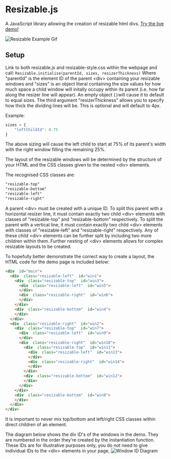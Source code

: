 # Resizable.js

A JavaScript library allowing the creation of resizable html divs.
[Try the live demo!](http://tomrawlings.online/resizable/demo)

![Resizable Example Gif](http://tomrawlings.online/resizable/resizable.gif)

## Setup
Link to both resizable.js and resizable-style.css within the webpage and call:
 ``Resizable.initialise(parentId, sizes, resizerThickness)``
Where "parentId" is the element ID of the parent \<div> containing your resizable windows and "sizes" is an object literal containing the size values for how much space a child window will initally occupy within its parent (i.e. how far along the resizer line will appear). An empty object ``{}``will cause it to default to equal sizes. The third argument "resizerThickness" allows you to specify how thick the dividing lines will be. This is optional and will default to 4px.

Example:
```js
sizes = {
	"leftChildId": 0.75
}
```
The above sizing will cause the left child to start at 75% of its parent's width with the right window filling the remaining 25%.

The layout of the resizable windows will be determined by the structure of your HTML and the CSS classes given to the nested \<div> elements.

The recognised CSS classes are:
```css
"resizable-top"
"resizable-bottom"
"resizable-left"
"resizable-right"
```
A parent \<div> must be created with a unique ID. To split this parent with a horizontal resizer line, it must contain exactly two child \<div> elements with classes of "resizable-top" and "resizable-bottom" respectively. To split the parent with a vertical line, it must contain exactly two child \<div> elements with classes of "resizable-left" and "resizable-right" respectively. Any of these child \<div> elements can be further split by including two more children within them. Further nesting of \<div> elements allows for complex resizable layouts to be created. 

To hopefully better demonstrate the correct way to create a layout, the HTML code for the demo page is included below:

```html
<div  id="main">
  <div  class="resizable-left"  id="win1">
    <div  class="resizable-top"  id="win3">
      <div  class="resizable-left"  id="win5">
      </div>
      <div  class="resizable-right"  id="win6">
      </div>
    </div>
    <div  class="resizable-bottom"  id="win4">
    </div>
  </div>
  <div  class="resizable-right"  id="win2">
    <div  class="resizable-top"  id="win7">
      <div  class="resizable-left"  id="win9">
      </div>
      <div  class="resizable-right"  id="win10">
        <div  class="resizable-top"  id="win11">
          <div  class="resizable-left"  id="win13">
          </div>
          <div  class="resizable-right"  id="win14">
          </div>
        </div>
        <div  class="resizable-bottom"  id="win12">
        </div>
      </div>
    </div>
    <div  class="resizable-bottom"  id="win8">
    </div>
  </div>
</div>
```
It is important to never mix top/bottom and left/right CSS classes within direct children of an element.

The diagram below shows the div ID's of the windows in the demo. They are numbered in the order they're created by the instantiation function. These IDs are for illustrative purposes only, you do not need to give individual IDs to the \<div> elements in your page, 
![Window ID Diagram](http://tomrawlings.online/resizable/window-diagram.png)
